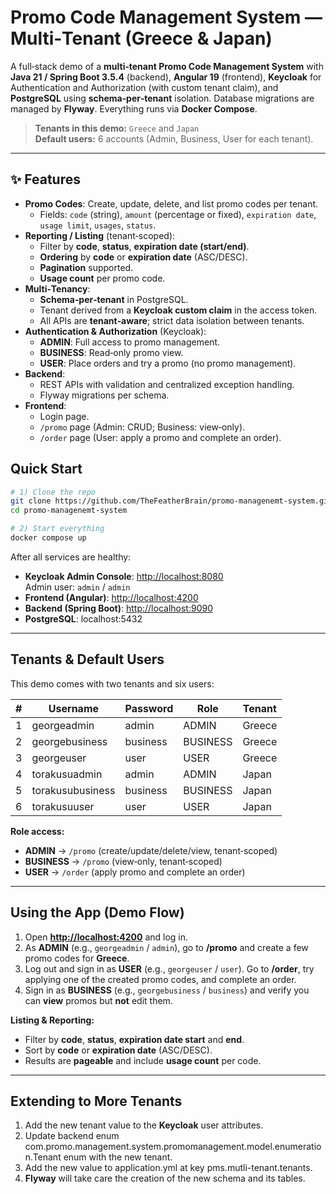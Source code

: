 # Promo Code Management System — Multi‑Tenant (Greece & Japan)

A full‑stack demo of a **multi‑tenant Promo Code Management System** with **Java 21 / Spring Boot 3.5.4** (backend), **Angular 19** (frontend), **Keycloak** for Authentication and Authorization (with custom tenant claim), and **PostgreSQL** using **schema‑per‑tenant** isolation. Database migrations are managed by **Flyway**. Everything runs via **Docker Compose**.

> **Tenants in this demo:** `Greece` and `Japan`\
> **Default users:** 6 accounts (Admin, Business, User for each tenant).

---

## ✨ Features

- **Promo Codes**: Create, update, delete, and list promo codes per tenant.
    - Fields: `code` (string), `amount` (percentage or fixed), `expiration date`, `usage limit`, `usages`, `status`.
- **Reporting / Listing** (tenant‑scoped):
    - Filter by **code**, **status**, **expiration date (start/end)**.
    - **Ordering** by **code** or **expiration date** (ASC/DESC).
    - **Pagination** supported.
    - **Usage count** per promo code.
- **Multi‑Tenancy**:
    - **Schema‑per‑tenant** in PostgreSQL.
    - Tenant derived from a **Keycloak custom claim** in the access token.
    - All APIs are **tenant‑aware**; strict data isolation between tenants.
- **Authentication & Authorization** (Keycloak):
    - **ADMIN**: Full access to promo management.
    - **BUSINESS**: Read‑only promo view.
    - **USER**: Place orders and try a promo (no promo management).
- **Backend**:
    - REST APIs with validation and centralized exception handling.
    - Flyway migrations per schema.
- **Frontend**:
    - Login page.
    - `/promo` page (Admin: CRUD; Business: view‑only).
    - `/order` page (User: apply a promo and complete an order).

## Quick Start

```bash
# 1) Clone the repo
git clone https://github.com/TheFeatherBrain/promo-managenemt-system.git
cd promo-managenemt-system

# 2) Start everything
docker compose up
```

After all services are healthy:

- **Keycloak Admin Console**: [http://localhost:8080](http://localhost:8080)\
  Admin user: `admin` / `admin`
- **Frontend (Angular)**: [http://localhost:4200](http://localhost:4200)
- **Backend (Spring Boot)**: [http://localhost:9090](http://localhost:9090)
- **PostgreSQL**: localhost:5432

---

## Tenants & Default Users

This demo comes with two tenants and six users:

| # | Username         | Password | Role     | Tenant |
| - | ---------------- | -------- | -------- | ------ |
| 1 | georgeadmin      | admin    | ADMIN    | Greece |
| 2 | georgebusiness   | business | BUSINESS | Greece |
| 3 | georgeuser       | user     | USER     | Greece |
| 4 | torakusuadmin    | admin    | ADMIN    | Japan  |
| 5 | torakusubusiness | business | BUSINESS | Japan  |
| 6 | torakusuuser     | user     | USER     | Japan  |

**Role access:**

- **ADMIN** → `/promo` (create/update/delete/view, tenant‑scoped)
- **BUSINESS** → `/promo` (view‑only, tenant‑scoped)
- **USER** → `/order` (apply promo and complete an order)

---

## Using the App (Demo Flow)

1. Open [**http://localhost:4200**](http://localhost:4200) and log in.
2. As **ADMIN** (e.g., `georgeadmin` / `admin`), go to **/promo** and create a few promo codes for **Greece**.
3. Log out and sign in as **USER** (e.g., `georgeuser` / `user`). Go to **/order**, try applying one of the created promo codes, and complete an order.
4. Sign in as **BUSINESS** (e.g., `georgebusiness` / `business`) and verify you can **view** promos but **not** edit them.

**Listing & Reporting:**

- Filter by **code**, **status**, **expiration date start** and **end**.
- Sort by **code** or **expiration date** (ASC/DESC).
- Results are **pageable** and include **usage count** per code.

---

## Extending to More Tenants

1. Add the new tenant value to the **Keycloak** user attributes.
2. Update backend enum com.promo.management.system.promomanagement.model.enumeration.Tenant enum with the new tenant.
3. Add the new value to application.yml at key pms.mutli-tenant.tenants. 
3. **Flyway** will take care the creation of the new schema and its tables.
